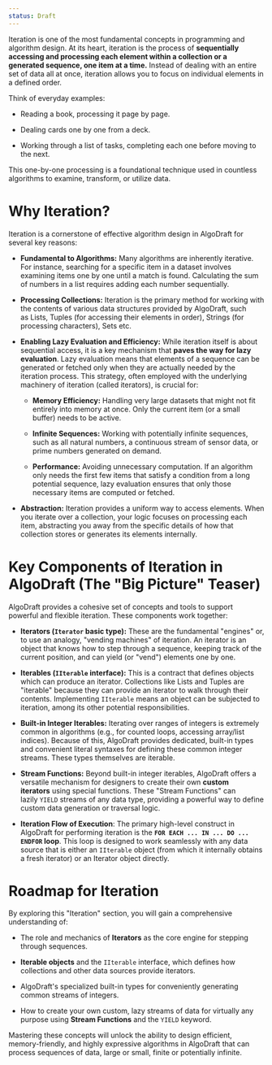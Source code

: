 ```yaml
---
status: Draft
---
```

Iteration is one of the most fundamental concepts in programming and algorithm design. At its heart, iteration is the process of **sequentially accessing and processing each element within a collection or a generated sequence, one item at a time.** Instead of dealing with an entire set of data all at once, iteration allows you to focus on individual elements in a defined order.

Think of everyday examples:

- Reading a book, processing it page by page.

- Dealing cards one by one from a deck.

- Working through a list of tasks, completing each one before moving to the next.

This one-by-one processing is a foundational technique used in countless algorithms to examine, transform, or utilize data.

# Why Iteration?

Iteration is a cornerstone of effective algorithm design in AlgoDraft for several key reasons:

- **Fundamental to Algorithms:** Many algorithms are inherently iterative. For instance, searching for a specific item in a dataset involves examining items one by one until a match is found. Calculating the sum of numbers in a list requires adding each number sequentially.

- **Processing Collections:** Iteration is the primary method for working with the contents of various data structures provided by AlgoDraft, such as Lists, Tuples (for accessing their elements in order), Strings (for processing characters), Sets etc.

- **Enabling Lazy Evaluation and Efficiency:** While iteration itself is about sequential access, it is a key mechanism that **paves the way for lazy evaluation**. Lazy evaluation means that elements of a sequence can be generated or fetched only when they are actually needed by the iteration process. This strategy, often employed with the underlying machinery of iteration (called iterators), is crucial for:
    
    - **Memory Efficiency:** Handling very large datasets that might not fit entirely into memory at once. Only the current item (or a small buffer) needs to be active.
    
    - **Infinite Sequences:** Working with potentially infinite sequences, such as all natural numbers, a continuous stream of sensor data, or prime numbers generated on demand.
    
    - **Performance:** Avoiding unnecessary computation. If an algorithm only needs the first few items that satisfy a condition from a long potential sequence, lazy evaluation ensures that only those necessary items are computed or fetched.

- **Abstraction:** Iteration provides a uniform way to access elements. When you iterate over a collection, your logic focuses on processing each item, abstracting you away from the specific details of how that collection stores or generates its elements internally.

# Key Components of Iteration in AlgoDraft (The "Big Picture" Teaser)

AlgoDraft provides a cohesive set of concepts and tools to support powerful and flexible iteration. These components work together:

- **Iterators (`Iterator` basic type):** These are the fundamental "engines" or, to use an analogy, "vending machines" of iteration. An iterator is an object that knows how to step through a sequence, keeping track of the current position, and can yield (or "vend") elements one by one.

- **Iterables (`IIterable` interface):** This is a contract that defines objects which can produce an iterator. Collections like Lists and Tuples are "iterable" because they can provide an iterator to walk through their contents. Implementing `IIterable` means an object can be subjected to iteration, among its other potential responsibilities.

- **Built-in Integer Iterables:** Iterating over ranges of integers is extremely common in algorithms (e.g., for counted loops, accessing array/list indices). Because of this, AlgoDraft provides dedicated, built-in types and convenient literal syntaxes for defining these common integer streams. These types themselves are iterable.

- **Stream Functions:** Beyond built-in integer iterables, AlgoDraft offers a versatile mechanism for designers to create their own **custom iterators** using special functions. These "Stream Functions" can lazily `YIELD` streams of any data type, providing a powerful way to define custom data generation or traversal logic.

- **Iteration Flow of Execution**: The primary high-level construct in AlgoDraft for performing iteration is the **`FOR EACH ... IN ... DO ... ENDFOR` loop**. This loop is designed to work seamlessly with any data source that is either an `IIterable` object (from which it internally obtains a fresh iterator) or an Iterator object directly.

# Roadmap for Iteration

By exploring this "Iteration" section, you will gain a comprehensive understanding of:

- The role and mechanics of **Iterators** as the core engine for stepping through sequences.

- **Iterable objects** and the `IIterable` interface, which defines how collections and other data sources provide iterators.

- AlgoDraft's specialized built-in types for conveniently generating common streams of integers.

- How to create your own custom, lazy streams of data for virtually any purpose using **Stream Functions** and the `YIELD` keyword.

Mastering these concepts will unlock the ability to design efficient, memory-friendly, and highly expressive algorithms in AlgoDraft that can process sequences of data, large or small, finite or potentially infinite.